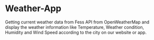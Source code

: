 # Weather-App
Getting current weather data from Fess API from OpenWeatherMap and display the weather information like Temperature,  Weather condition, Humidity and Wind Speed according to the city on our website or app.

